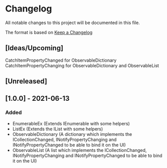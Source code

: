 # Changelog
All notable changes to this project will be documented in this file.

The format is based on [Keep a Changelog](https://keepachangelog.com/en/1.0.0/)

## [Ideas/Upcoming]
CatchItemPropertyChanged for ObservableDictionary
CatchItemPropertyChanging for ObservableDictionary and ObservableList

## [Unreleased]

## [1.0.0] - 2021-06-13
### Added
* EnumerableEx (Extends IEnumerable with some helpers)
* ListEx (Extends the IList with some helpers)
* ObservableDictionary (A dictionary which implements the ICollectionChanged, INotifyPropertyChanging and INotifyPropertyChanged to be able to bind it on the UI)
* ObservableList (A list which implements the ICollectionChanged, INotifyPropertyChanging and INotifyPropertyChanged to be able to bind it on the UI)
